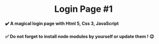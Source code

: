 <h1 align="center">Login Page #1</h1>
<h4>✔️ A magical login page with Html 5, Css 3, JavaScript</h4>
<h4>✅ Do not forget to install node modules by yourself or update them ! 😉</h4>
